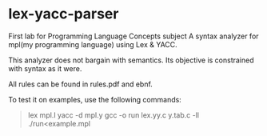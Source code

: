 # lex-yacc-parser
First lab for Programming Language Concepts subject
A syntax analyzer for mpl(my programming language) using Lex & YACC.

This analyzer does not bargain with semantics. Its objective is constrained with syntax as it were.

All rules can be found in rules.pdf and ebnf.

To test it on examples, use the following commands:
> lex mpl.l
> yacc -d mpl.y
> gcc -o run lex.yy.c y.tab.c -ll 
> ./run<example.mpl
